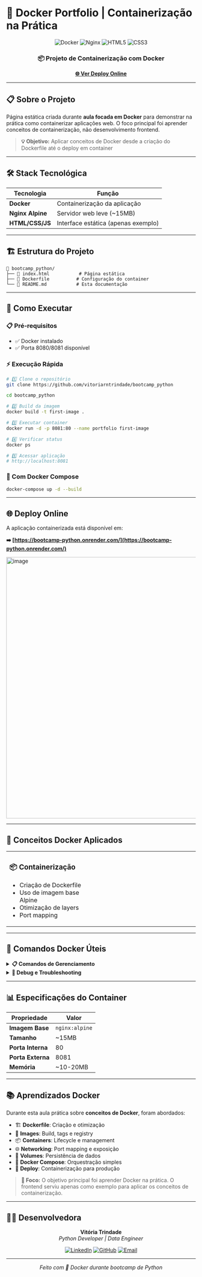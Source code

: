 # 🐳 Docker Portfolio | Containerização na Prática

<div align="center">

![Docker](https://img.shields.io/badge/docker-%230db7ed.svg?style=for-the-badge&logo=docker&logoColor=white)
![Nginx](https://img.shields.io/badge/nginx-%23009639.svg?style=for-the-badge&logo=nginx&logoColor=white)
![HTML5](https://img.shields.io/badge/html5-%23E34F26.svg?style=for-the-badge&logo=html5&logoColor=white)
![CSS3](https://img.shields.io/badge/css3-%231572B6.svg?style=for-the-badge&logo=css3&logoColor=white)

### 📦 Projeto de Containerização com Docker

**[🌐 Ver Deploy Online](https://bootcamp-python.onrender.com/)**

</div>

---

## 📋 Sobre o Projeto

Página estática criada durante **aula focada em Docker** para demonstrar na prática como containerizar aplicações web. O foco principal foi aprender conceitos de containerização, não desenvolvimento frontend.

> **💡 Objetivo:** Aplicar conceitos de Docker desde a criação do Dockerfile até o deploy em container

---

## 🛠️ Stack Tecnológica

| Tecnologia | Função |
|------------|---------|
| **Docker** | Containerização da aplicação |
| **Nginx Alpine** | Servidor web leve (~15MB) |
| **HTML/CSS/JS** | Interface estática (apenas exemplo) |

---

## 🏗️ Estrutura do Projeto

```
📁 bootcamp_python/
├── 📄 index.html           # Página estática
├── 🐳 Dockerfile          # Configuração do container
└── 📖 README.md           # Esta documentação
```

---

## 🚀 Como Executar

### 📋 Pré-requisitos
- ✅ Docker instalado
- ✅ Porta 8080/8081 disponível

### ⚡ Execução Rápida

```bash
# 1️⃣ Clone o repositório
git clone https://github.com/vitoriarntrindade/bootcamp_python

cd bootcamp_python

# 2️⃣ Build da imagem
docker build -t first-image .

# 3️⃣ Executar container
docker run -d -p 8081:80 --name portfolio first-image

# 4️⃣ Verificar status
docker ps

# 5️⃣ Acessar aplicação
# http://localhost:8081
```

### 🔄 Com Docker Compose

```bash
docker-compose up -d --build
```

---

## 🌐 Deploy Online

A aplicação containerizada está disponível em:

**➡️ [https://bootcamp-python.onrender.com/](https://bootcamp-python.onrender.com/)**


<img width="1336" height="695" alt="image" src="https://github.com/user-attachments/assets/c3541cc1-a878-41e2-85cd-a39911f4fd1d" />


---

## 🎯 Conceitos Docker Aplicados

<table>
<tr>
<td width="50%">

### 📦 **Containerização**
- Criação de Dockerfile
- Uso de imagem base Alpine
- Otimização de layers
- Port mapping

</td>
<td width="50%">


</td>
</tr>
</table>

---

## 🔧 Comandos Docker Úteis

<details>
<summary><strong>📋 Comandos de Gerenciamento</strong></summary>

```bash
# 🔍 Listar containers
docker ps -a

# 📊 Ver logs
docker logs portfolio

# ⏹️ Parar container
docker stop portfolio

# 🗑️ Remover container
docker rm portfolio

# 🖼️ Remover imagem
docker rmi first-image

# 🧹 Limpar sistema
docker system prune -f

# 📈 Ver uso de recursos
docker stats portfolio
```

</details>

<details>
<summary><strong>🔧 Debug e Troubleshooting</strong></summary>

```bash
# 🔍 Inspecionar container
docker inspect portfolio

# 💻 Executar bash no container
docker exec -it portfolio sh

# 🌐 Testar conectividade
curl http://localhost:8081

# 📋 Ver processos no container
docker top portfolio
```

</details>

---

## 📊 Especificações do Container

| Propriedade | Valor |
|-------------|-------|
| **Imagem Base** | `nginx:alpine` |
| **Tamanho** | ~15MB |
| **Porta Interna** | 80 |
| **Porta Externa** | 8081 |
| **Memória** | ~10-20MB |

---

## 📚 Aprendizados Docker

Durante esta aula prática sobre **conceitos de Docker**, foram abordados:

- 🏗️ **Dockerfile**: Criação e otimização
- 🐳 **Images**: Build, tags e registry
- 📦 **Containers**: Lifecycle e management
- 🌐 **Networking**: Port mapping e exposição
- 💾 **Volumes**: Persistência de dados
- 🔧 **Docker Compose**: Orquestração simples
- 🚀 **Deploy**: Containerização para produção

> **🎯 Foco:** O objetivo principal foi aprender Docker na prática. O frontend serviu apenas como exemplo para aplicar os conceitos de containerização.

---

## 👩‍💻 Desenvolvedora

<div align="center">

**Vitória Trindade**  
*Python Developer | Data Engineer*

[![LinkedIn](https://img.shields.io/badge/LinkedIn-0077B5?style=for-the-badge&logo=linkedin&logoColor=white)](https://linkedin.com/in/vitoriarntrindade)
[![GitHub](https://img.shields.io/badge/GitHub-100000?style=for-the-badge&logo=github&logoColor=white)](https://github.com/vitoriarntrindade)
[![Email](https://img.shields.io/badge/Email-D14836?style=for-the-badge&logo=gmail&logoColor=white)](mailto:vitoriarntrindade@gmail.com)

</div>

---

<div align="center">


*Feito com 🐳 Docker durante bootcamp de Python*

</div>
